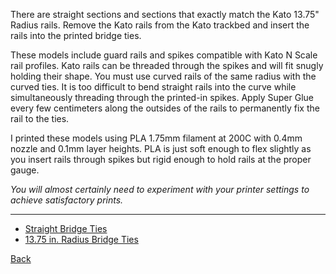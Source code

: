There are straight sections and sections that exactly match the Kato 13.75" Radius rails. Remove the Kato rails from the Kato trackbed and insert the rails into the printed bridge ties.

These models include guard rails and spikes compatible with Kato N Scale rail profiles. Kato rails can be threaded through the spikes and will fit snugly holding their shape. You must use curved rails of the same radius with the curved ties. It is too difficult to bend straight rails into the curve while simultaneously threading through the printed-in spikes. Apply Super Glue every few centimeters along the outsides of the rails to permanently fix the rail to the ties.

I printed these models using PLA 1.75mm filament at 200C with 0.4mm nozzle and 0.1mm layer heights. PLA is just soft enough to flex slightly as you insert rails through spikes but rigid enough to hold rails at the proper gauge. 

*You will almost certainly need to experiment with your printer settings to achieve satisfactory prints.*

---------------

- [Straight Bridge Ties](SB_3lengths_p.stl) 
- [13.75 in. Radius Bridge Ties](R13.75B_p.stl)

[Back](../downloadableModels.md)
